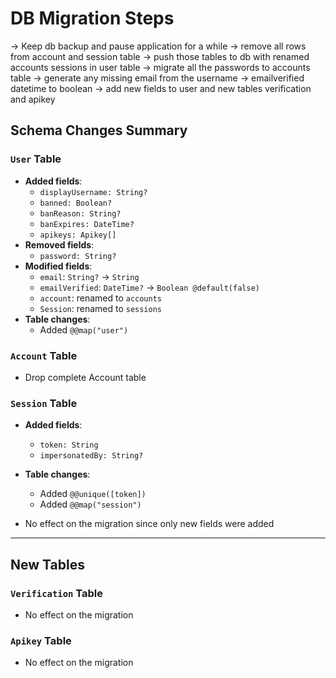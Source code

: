 # DB Migration Steps

-> Keep db backup and pause application for a while
-> remove all rows from account and session table
-> push those tables to db with renamed accounts sessions in user table
-> migrate all the passwords to accounts table
-> generate any missing email from the username
-> emailverified datetime to boolean
-> add new fields to user and new tables verification and apikey

## Schema Changes Summary

### `User` Table

- **Added fields**:
  - `displayUsername: String?`
  - `banned: Boolean?`
  - `banReason: String?`
  - `banExpires: DateTime?`
  - `apikeys: Apikey[]`
- **Removed fields**:
  - `password: String?`
- **Modified fields**:
  - `email`: `String?` -> `String`
  - `emailVerified`: `DateTime?` -> `Boolean @default(false)`
  - `account`: renamed to `accounts`
  - `Session`: renamed to `sessions`
- **Table changes**:
  - Added `@@map("user")`

### `Account` Table

- Drop complete Account table

### `Session` Table

- **Added fields**:
  - `token: String`
  - `impersonatedBy: String?`
- **Table changes**:

  - Added `@@unique([token])`
  - Added `@@map("session")`

- No effect on the migration since only new fields were added

---

## New Tables

### `Verification` Table

- No effect on the migration

### `Apikey` Table

- No effect on the migration
